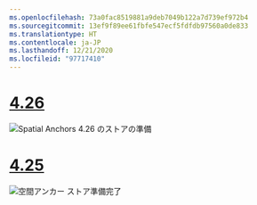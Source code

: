 ```yaml
---
ms.openlocfilehash: 73a0fac8519881a9deb7049b122a7d739ef972b4
ms.sourcegitcommit: 13ef9f89ee61fbfe547ecf5fdfdb97560a0de833
ms.translationtype: HT
ms.contentlocale: ja-JP
ms.lasthandoff: 12/21/2020
ms.locfileid: "97717410"
---
```

# <a name="426"></a>[4.26](#tab/426)

![Spatial Anchors 4.26 のストアの準備](../images/local-spatial-anchors-img-01.png)

# <a name="425"></a>[4.25](#tab/425)

![空間アンカー ストア準備完了](../images/unreal-spatialanchors-store-ready.PNG)
